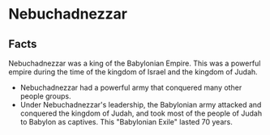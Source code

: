 # Nebuchadnezzar

## Facts

Nebuchadnezzar was a king of the Babylonian Empire. This was a powerful empire during the time of the kingdom of Israel and the kingdom of Judah.

* Nebuchadnezzar had a powerful army that conquered many other people groups.
* Under Nebuchadnezzar's leadership, the Babylonian army attacked and conquered the kingdom of Judah, and took most of the people of Judah to Babylon as captives. This "Babylonian Exile" lasted 70 years.